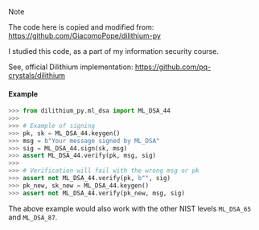 > [!NOTE]
> The code here is copied and modified from: https://github.com/GiacomoPope/dilithium-py
>
> I studied this code, as a part of my information security course.
>
> See, official Dilithium implementation: https://github.com/pq-crystals/dilithium
#### Example

```python
>>> from dilithium_py.ml_dsa import ML_DSA_44
>>>
>>> # Example of signing
>>> pk, sk = ML_DSA_44.keygen()
>>> msg = b"Your message signed by ML_DSA"
>>> sig = ML_DSA_44.sign(sk, msg)
>>> assert ML_DSA_44.verify(pk, msg, sig)
>>>
>>> # Verification will fail with the wrong msg or pk
>>> assert not ML_DSA_44.verify(pk, b"", sig)
>>> pk_new, sk_new = ML_DSA_44.keygen()
>>> assert not ML_DSA_44.verify(pk_new, msg, sig)
```

The above example would also work with the other NIST levels `ML_DSA_65` and `ML_DSA_87`.
